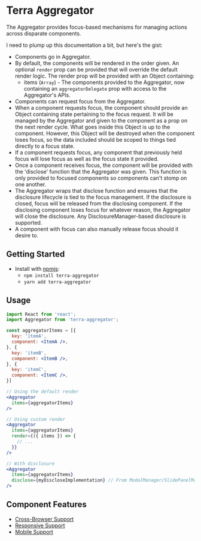 # Terra Aggregator

The Aggregator provides focus-based mechanisms for managing actions across disparate components.

I need to plump up this documentation a bit, but here's the gist:
* Components go in Aggregator.
* By default, the components will be rendered in the order given. An optional `render` prop can be provided that will override the default render logic. The render prop will be provided with an Object containing:
    * items (`Array`) - The components provided to the Aggregator, now containing an `aggregatorDelegate` prop with access to the Aggregator's APIs.
* Components can request focus from the Aggregator.
* When a component requests focus, the component should provide an Object containing state pertaining to the focus request. It will be managed by the Aggregator and given to the component as a prop on the next render cycle. What goes inside this Object is up to the component. However, this Object will be destroyed when the component loses focus, so the data included should be scoped to things tied directly to a focus state.
* If a component requests focus, any component that previously held focus will lose focus as well as the focus state it provided.
* Once a component receives focus, the component will be provided with the 'disclose' function that the Aggregator was given. This function is only provided to focused components so components can't stomp on one another.
* The Aggregator wraps that disclose function and ensures that the disclosure lifecycle is tied to the focus management. If the disclosure is closed, focus will be released from the disclosing component. If the disclosing component loses focus for whatever reason, the Aggregator will close the disclosure. Any DisclosureManager-based disclosure is supported.
* A component with focus can also manually release focus should it desire to.

## Getting Started

- Install with [npmjs](https://www.npmjs.com):
  - `npm install terra-aggregator`
  - `yarn add terra-aggregator`

## Usage

```jsx
import React from 'react';
import Aggregator from 'terra-aggregator';

const aggregatorItems = [{
  key: 'itemA',
  component: <ItemA />,
}, {
  key: 'itemB',
  component: <ItemB />,
}, {
  key: 'itemC',
  component: <ItemC />,
}]

// Using the default render
<Aggregator
  items={aggregatorItems}
/>

// Using custom render
<Aggregator
  items={aggregatorItems}
  render={({ items }) => {
    // ...
  }}
/>

// With disclosure
<Aggregator
  items={aggregatorItems}
  disclose={myDiscloseImplementation} // From ModalManager/SlidePanelManager/etc.
/>

```

## Component Features
* [Cross-Browser Support](https://github.com/cerner/terra-core/wiki/Component-Features#cross-browser-support)
* [Responsive Support](https://github.com/cerner/terra-core/wiki/Component-Features#responsive-support)
* [Mobile Support](https://github.com/cerner/terra-core/wiki/Component-Features#mobile-support)
